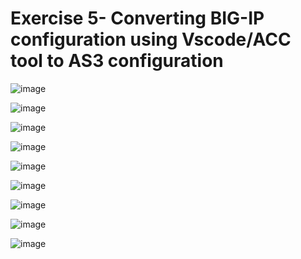 Exercise 5- Converting BIG-IP configuration using Vscode/ACC tool to AS3 configuration
======================================================================================

![image](https://github.com/f5businessdevelopment/bigipworkshop/assets/13858248/7e141d17-41fd-4950-8b16-64934b47ecd9)

![image](https://github.com/f5businessdevelopment/bigipworkshop/assets/13858248/b36c050d-cafb-48b4-9a96-74085c6147ac)

![image](https://github.com/f5businessdevelopment/bigipworkshop/assets/13858248/4f0de423-7f83-44c5-b59c-c0068fcd090a)

![image](https://github.com/f5businessdevelopment/bigipworkshop/assets/13858248/877490b7-48d1-4520-9579-6e84242fa8b3)

![image](https://github.com/f5businessdevelopment/bigipworkshop/assets/13858248/64087d6d-861d-4a20-ba11-f5733fa8b0fe)

![image](https://github.com/f5businessdevelopment/bigipworkshop/assets/13858248/2a758fbc-c9d8-4e57-be2a-dbdb98430164)

![image](https://github.com/f5businessdevelopment/bigipworkshop/assets/13858248/d9f84eef-007f-4402-8173-cd07320fdcfd)

![image](https://github.com/f5businessdevelopment/bigipworkshop/assets/13858248/cbd2f0b2-b71d-4545-a93d-699ce2955f34)

![image](https://github.com/f5businessdevelopment/bigipworkshop/assets/13858248/0efee389-0c47-4f6a-a32e-b341b2f75d74)
